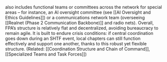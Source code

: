 also includes functional teams or committees across the network for special areas – for instance, an AI oversight committee (see [[AI Oversight and Ethics Guidelines]]) or a communications network team (overseeing [[Realnet (Phase 2 Communication Backbone)]] and radio nets). Overall, FPA’s structure is relatively flat and decentralized, avoiding bureaucracy to remain agile. It is built to endure crisis conditions: if central coordination goes down during an SHTF event, local chapters can still function effectively and support one another, thanks to this robust yet flexible structure. (Related: [[Coordination Structure and Chain of Command]], [[Specialized Teams and Task Forces]])